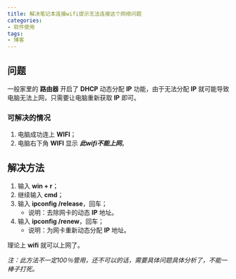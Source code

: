 ```yaml
---
title: 解决笔记本连接wifi提示无法连接这个网络问题
categories: 
- 软件使用
tags: 
- 博客
---
```


## 问题

一般家里的 **路由器** 开启了 **DHCP** 动态分配 **IP** 功能，由于无法分配 **IP** 就可能导致电脑无法上网，只需要让电脑重新获取 **IP** 即可。

### 可解决的情况

1. 电脑成功连上 **WIFI**；
2. 电脑右下角 **WIFI** 显示 ***此wifi不能上网***。

## 解决方法

1. 输入 **win + r**；
2. 继续输入 **cmd**；
3. 输入 **ipconfig /release**，回车；
   + 说明：去除网卡的动态 **IP** 地址。
4. 输入 **ipconfig /renew**，回车；
   + 说明：为网卡重新动态分配 **IP** 地址。

理论上 **wifi** 就可以上网了。

*注：此方法不一定100％管用，还不可以的话，需要具体问题具体分析了，不能一棒子打死。*

